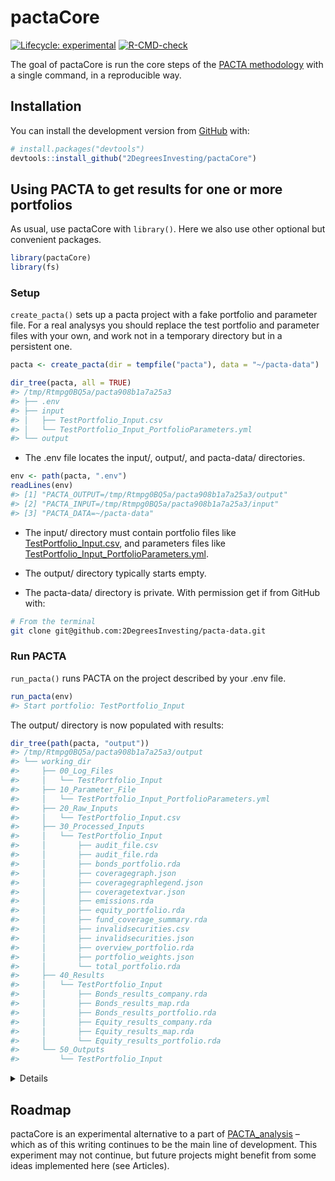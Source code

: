 
<!-- README.md is generated from README.Rmd. Please edit that file -->

# pactaCore

<!-- badges: start -->

[![Lifecycle:
experimental](https://img.shields.io/badge/lifecycle-experimental-orange.svg)](https://lifecycle.r-lib.org/articles/stages.html#experimental)
[![R-CMD-check](https://github.com/2DegreesInvesting/pactaCore/workflows/R-CMD-check/badge.svg)](https://github.com/2DegreesInvesting/pactaCore/actions)
<!-- badges: end -->

The goal of pactaCore is run the core steps of the [PACTA
methodology](https://2degrees-investing.org/resource/pacta/) with a
single command, in a reproducible way.

## Installation

You can install the development version from
[GitHub](https://github.com/) with:

``` r
# install.packages("devtools")
devtools::install_github("2DegreesInvesting/pactaCore")
```

## Using PACTA to get results for one or more portfolios

As usual, use pactaCore with `library()`. Here we also use other
optional but convenient packages.

``` r
library(pactaCore)
library(fs)
```

### Setup

`create_pacta()` sets up a pacta project with a fake portfolio and
parameter file. For a real analysys you should replace the test
portfolio and parameter files with your own, and work not in a temporary
directory but in a persistent one.

``` r
pacta <- create_pacta(dir = tempfile("pacta"), data = "~/pacta-data")

dir_tree(pacta, all = TRUE)
#> /tmp/Rtmpg0BQ5a/pacta908b1a7a25a3
#> ├── .env
#> ├── input
#> │   ├── TestPortfolio_Input.csv
#> │   └── TestPortfolio_Input_PortfolioParameters.yml
#> └── output
```

-   The .env file locates the input/, output/, and pacta-data/
    directories.

``` r
env <- path(pacta, ".env")
readLines(env)
#> [1] "PACTA_OUTPUT=/tmp/Rtmpg0BQ5a/pacta908b1a7a25a3/output"
#> [2] "PACTA_INPUT=/tmp/Rtmpg0BQ5a/pacta908b1a7a25a3/input"  
#> [3] "PACTA_DATA=~/pacta-data"
```

-   The input/ directory must contain portfolio files like
    [TestPortfolio\_Input.csv](https://github.com/2DegreesInvesting/pactaCore/blob/master/inst/extdata/TestPortfolio_Input.csv),
    and parameters files like
    [TestPortfolio\_Input\_PortfolioParameters.yml](https://github.com/2DegreesInvesting/pactaCore/blob/master/inst/extdata/TestPortfolio_Input_PortfolioParameters.yml).

-   The output/ directory typically starts empty.

-   The pacta-data/ directory is private. With permission get if from
    GitHub with:

``` bash
# From the terminal
git clone git@github.com:2DegreesInvesting/pacta-data.git
```

### Run PACTA

`run_pacta()` runs PACTA on the project described by your .env file.

``` r
run_pacta(env)
#> Start portfolio: TestPortfolio_Input
```

The output/ directory is now populated with results:

``` r
dir_tree(path(pacta, "output"))
#> /tmp/Rtmpg0BQ5a/pacta908b1a7a25a3/output
#> └── working_dir
#>     ├── 00_Log_Files
#>     │   └── TestPortfolio_Input
#>     ├── 10_Parameter_File
#>     │   └── TestPortfolio_Input_PortfolioParameters.yml
#>     ├── 20_Raw_Inputs
#>     │   └── TestPortfolio_Input.csv
#>     ├── 30_Processed_Inputs
#>     │   └── TestPortfolio_Input
#>     │       ├── audit_file.csv
#>     │       ├── audit_file.rda
#>     │       ├── bonds_portfolio.rda
#>     │       ├── coveragegraph.json
#>     │       ├── coveragegraphlegend.json
#>     │       ├── coveragetextvar.json
#>     │       ├── emissions.rda
#>     │       ├── equity_portfolio.rda
#>     │       ├── fund_coverage_summary.rda
#>     │       ├── invalidsecurities.csv
#>     │       ├── invalidsecurities.json
#>     │       ├── overview_portfolio.rda
#>     │       ├── portfolio_weights.json
#>     │       └── total_portfolio.rda
#>     ├── 40_Results
#>     │   └── TestPortfolio_Input
#>     │       ├── Bonds_results_company.rda
#>     │       ├── Bonds_results_map.rda
#>     │       ├── Bonds_results_portfolio.rda
#>     │       ├── Equity_results_company.rda
#>     │       ├── Equity_results_map.rda
#>     │       └── Equity_results_portfolio.rda
#>     └── 50_Outputs
#>         └── TestPortfolio_Input
```

<details>

For each corresponding `<pair-name>`, the portfolio and parameter files
must be named `<pair-name>_Input.csv` and
`<pair-name>_Input_PortfolioParameters.yml`, respectively. For example:

-   This pair is valid: `a_Input.csv`,
    `a_Input_PortfolioParameters.yml`.

-   This pair is invalid: `a_Input.csv`,
    `b_Input_PortfolioParameters.yml`.

In the parameter files, whatever values you give to `portfolio_name_in`
and `investor_name_in` will populate the columns `portfolio_name` and
`investor_name` of some output files. For example:

-   A parameter file:

``` r
writeLines(readLines(example_input_paths()[[2]]))
#> default:
#>     parameters:
#>         portfolio_name_in: TestPortfolio_Input
#>         investor_name_in: Test
#>         peer_group: pensionfund
#>         language: EN
#>         project_code: GENERAL
```

-   A few rows of some relevant output files and columns:

<!-- -->

    #> $`/tmp/Rtmpg0BQ5a/pacta908b1a7a25a3/output/working_dir/40_Results/TestPortfolio_Input/Bonds_results_company.rda`
    #> # A tibble: 6 × 2
    #>   portfolio_name      investor_name
    #>   <chr>               <chr>        
    #> 1 TestPortfolio_Input Test         
    #> 2 TestPortfolio_Input Test         
    #> 3 TestPortfolio_Input Test         
    #> 4 TestPortfolio_Input Test         
    #> 5 TestPortfolio_Input Test         
    #> 6 TestPortfolio_Input Test         
    #> 
    #> $`/tmp/Rtmpg0BQ5a/pacta908b1a7a25a3/output/working_dir/40_Results/TestPortfolio_Input/Bonds_results_map.rda`
    #> # A tibble: 6 × 2
    #>   portfolio_name      investor_name
    #>   <chr>               <chr>        
    #> 1 TestPortfolio_Input Test         
    #> 2 TestPortfolio_Input Test         
    #> 3 TestPortfolio_Input Test         
    #> 4 TestPortfolio_Input Test         
    #> 5 TestPortfolio_Input Test         
    #> 6 TestPortfolio_Input Test         
    #> 
    #> $`/tmp/Rtmpg0BQ5a/pacta908b1a7a25a3/output/working_dir/40_Results/TestPortfolio_Input/Bonds_results_portfolio.rda`
    #> # A tibble: 6 × 2
    #>   portfolio_name      investor_name
    #>   <chr>               <chr>        
    #> 1 TestPortfolio_Input Test         
    #> 2 TestPortfolio_Input Test         
    #> 3 TestPortfolio_Input Test         
    #> 4 TestPortfolio_Input Test         
    #> 5 TestPortfolio_Input Test         
    #> 6 TestPortfolio_Input Test         
    #> 
    #> $`/tmp/Rtmpg0BQ5a/pacta908b1a7a25a3/output/working_dir/40_Results/TestPortfolio_Input/Equity_results_company.rda`
    #> # A tibble: 6 × 2
    #>   portfolio_name      investor_name
    #>   <chr>               <chr>        
    #> 1 TestPortfolio_Input Test         
    #> 2 TestPortfolio_Input Test         
    #> 3 TestPortfolio_Input Test         
    #> 4 TestPortfolio_Input Test         
    #> 5 TestPortfolio_Input Test         
    #> 6 TestPortfolio_Input Test         
    #> 
    #> $`/tmp/Rtmpg0BQ5a/pacta908b1a7a25a3/output/working_dir/40_Results/TestPortfolio_Input/Equity_results_map.rda`
    #> # A tibble: 6 × 2
    #>   portfolio_name      investor_name
    #>   <chr>               <chr>        
    #> 1 TestPortfolio_Input Test         
    #> 2 TestPortfolio_Input Test         
    #> 3 TestPortfolio_Input Test         
    #> 4 TestPortfolio_Input Test         
    #> 5 TestPortfolio_Input Test         
    #> 6 TestPortfolio_Input Test         
    #> 
    #> $`/tmp/Rtmpg0BQ5a/pacta908b1a7a25a3/output/working_dir/40_Results/TestPortfolio_Input/Equity_results_portfolio.rda`
    #> # A tibble: 6 × 2
    #>   portfolio_name      investor_name
    #>   <chr>               <chr>        
    #> 1 TestPortfolio_Input Test         
    #> 2 TestPortfolio_Input Test         
    #> 3 TestPortfolio_Input Test         
    #> 4 TestPortfolio_Input Test         
    #> 5 TestPortfolio_Input Test         
    #> 6 TestPortfolio_Input Test

</details>

## Roadmap

pactaCore is an experimental alternative to a part of
[PACTA\_analysis](https://github.com/2DegreesInvesting/pacta_analysis) –
which as of this writing continues to be the main line of development.
This experiment may not continue, but future projects might benefit from
some ideas implemented here (see Articles).
